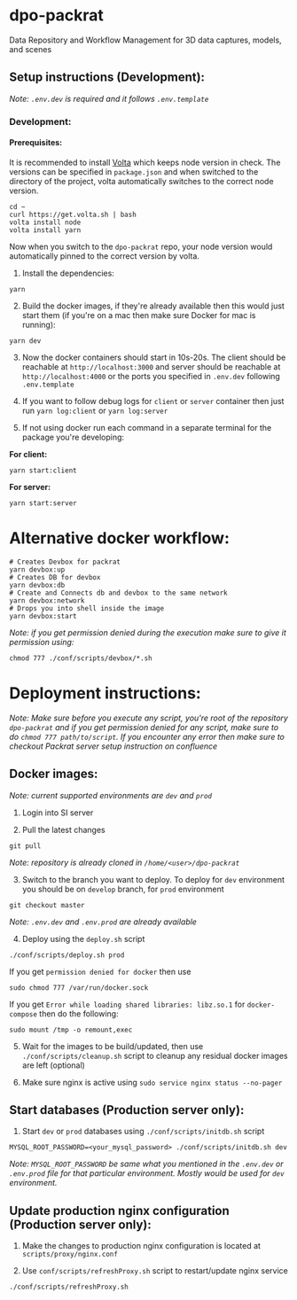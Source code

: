 # dpo-packrat
Data Repository and Workflow Management for 3D data captures, models, and scenes

## Setup instructions (Development):

*Note: `.env.dev` is required and it follows `.env.template`*

### Development:

#### Prerequisites:
It is recommended to install [Volta](https://volta.sh/) which keeps node version in check. The versions can be specified in `package.json` and when switched to the directory of the project, volta automatically switches to the correct node version.

```
cd ~
curl https://get.volta.sh | bash
volta install node
volta install yarn
```
Now when you switch to the `dpo-packrat` repo, your node version would automatically pinned to the correct version by volta.


1. Install the dependencies:

``` 
yarn
```

2. Build the docker images, if they're already available then this would just start them (if you're on a mac then make sure Docker for mac is running):

``` 
yarn dev
```

3. Now the docker containers should start in 10s-20s. The client should be reachable at `http://localhost:3000` and server should be reachable at `http://localhost:4000` or the ports you specified in `.env.dev` following `.env.template`

4. If you want to follow debug logs for `client` or `server` container then just run `yarn log:client` or `yarn log:server`

5. If not using docker run each command in a separate terminal for the package you're developing:

**For client:**

``` 
yarn start:client
``` 

**For server:**

```
yarn start:server
``` 

# Alternative docker workflow:

```
# Creates Devbox for packrat
yarn devbox:up
# Creates DB for devbox
yarn devbox:db
# Create and Connects db and devbox to the same network
yarn devbox:network
# Drops you into shell inside the image
yarn devbox:start
```

*Note: if you get permission denied during the execution make sure to give it permission using:*
```
chmod 777 ./conf/scripts/devbox/*.sh
```

# Deployment instructions:
*Note: Make sure before you execute any script, you're root of the repository `dpo-packrat` and if you get permission denied for any script, make sure to do `chmod 777 path/to/script`. If you encounter any error then make sure to checkout Packrat server setup instruction on confluence*

## Docker images:
*Note: current supported environments are `dev` and `prod`*

1. Login into SI server

2. Pull the latest changes
```
git pull
```
*Note: repository is already cloned in `/home/<user>/dpo-packrat`*

3. Switch to the branch you want to deploy. To deploy for `dev` environment you should be on `develop` branch, for `prod` environment
```
git checkout master
```
*Note: `.env.dev` and `.env.prod` are already available*

4. Deploy using the `deploy.sh` script
```
./conf/scripts/deploy.sh prod
```
If you get `permission denied for docker` then use
```
sudo chmod 777 /var/run/docker.sock
```
If you get `Error while loading shared libraries: libz.so.1` for `docker-compose` then do the following:
```
sudo mount /tmp -o remount,exec
```

5. Wait for the images to be build/updated, then use `./conf/scripts/cleanup.sh` script to cleanup any residual docker images are left (optional)

6. Make sure nginx is active using `sudo service nginx status --no-pager`

## Start databases (Production server only):

1. Start `dev` or `prod` databases using `./conf/scripts/initdb.sh` script
```
MYSQL_ROOT_PASSWORD=<your_mysql_password> ./conf/scripts/initdb.sh dev
```
*Note: `MYSQL_ROOT_PASSWORD` be same what you mentioned in the `.env.dev` or `.env.prod` file for that particular environment. Mostly would be used for `dev` environment.*

## Update production nginx configuration (Production server only):

1. Make the changes to production nginx configuration is located at `scripts/proxy/nginx.conf`

2. Use `conf/scripts/refreshProxy.sh` script to restart/update nginx service
```
./conf/scripts/refreshProxy.sh
```
